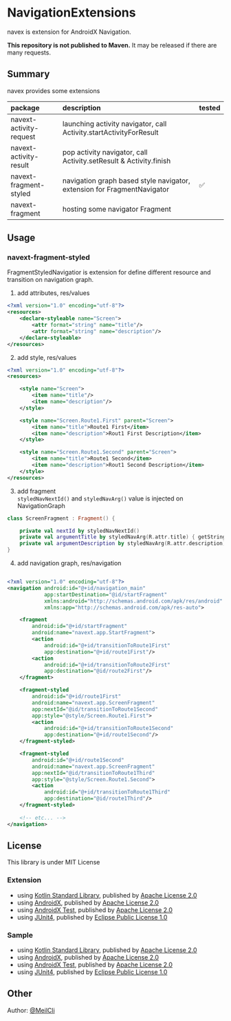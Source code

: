 # NavigationExtensions
navex is extension for AndroidX Navigation.

**This repository is not published to Maven.** It may be released if there are many requests.

## Summary
navex provides some extensions

|package|description|tested|
|:--|:--|:--|
|navext-activity-request|launching activity navigator, call Activity.startActivityForResult||
|navext-activity-result|pop activity navigator, call Activity.setResult & Activity.finish||
|navext-fragment-styled|navigation graph based style navigator, extension for FragmentNavigator|:white_check_mark:|
|navext-fragment|hosting some navigator Fragment||

## Usage
### navext-fragment-styled
FragmentStyledNavigatior is extension for define different resource and transition on navigation graph.

1. add attributes, res/values
```xml
<?xml version="1.0" encoding="utf-8"?>
<resources>
    <declare-styleable name="Screen">
        <attr format="string" name="title"/>
        <attr format="string" name="description"/>
    </declare-styleable>
</resources>
```

2. add style, res/values
```xml
<?xml version="1.0" encoding="utf-8"?>
<resources>

    <style name="Screen">
        <item name="title"/>
        <item name="description"/>
    </style>

    <style name="Screen.Route1.First" parent="Screen">
        <item name="title">Route1 First</item>
        <item name="description">Rout1 First Description</item>
    </style>

    <style name="Screen.Route1.Second" parent="Screen">
        <item name="title">Route1 Second</item>
        <item name="description">Rout1 Second Description</item>
    </style>
</resources>
```

3. add fragment  
`styledNavNextId()` and `styledNavArg()` value is injected on NavigationGraph
```kotlin
class ScreenFragment : Fragment() {

    private val nextId by styledNavNextId()
    private val argumentTitle by styledNavArg(R.attr.title) { getString() }
    private val argumentDescription by styledNavArg(R.attr.description) { getString() }
}
```

4. add navigation graph, res/navigation
```xml

<?xml version="1.0" encoding="utf-8"?>
<navigation android:id="@+id/navigation_main"
            app:startDestination="@id/startFragment"
            xmlns:android="http://schemas.android.com/apk/res/android"
            xmlns:app="http://schemas.android.com/apk/res-auto">

    <fragment
        android:id="@+id/startFragment"
        android:name="navext.app.StartFragment">
        <action
            android:id="@+id/transitionToRoute1First"
            app:destination="@+id/route1First"/>
        <action
            android:id="@+id/transitionToRoute2First"
            app:destination="@id/route2First"/>
    </fragment>

    <fragment-styled
        android:id="@+id/route1First"
        android:name="navext.app.ScreenFragment"
        app:nextId="@id/transitionToRoute1Second"
        app:style="@style/Screen.Route1.First">
        <action
            android:id="@+id/transitionToRoute1Second"
            app:destination="@+id/route1Second"/>
    </fragment-styled>

    <fragment-styled
        android:id="@+id/route1Second"
        android:name="navext.app.ScreenFragment"
        app:nextId="@id/transitionToRoute1Third"
        app:style="@style/Screen.Route1.Second">
        <action
            android:id="@+id/transitionToRoute1Third"
            app:destination="@id/route1Third"/>
    </fragment-styled>
  
    <!-- etc... -->
</navigation>
```

## License
This library is under MIT License

### Extension
- using [Kotlin Standard Library](https://github.com/JetBrains/kotlin/tree/master/libraries/stdlib), published by [Apache License 2.0](https://github.com/JetBrains/kotlin/tree/master/license)
- using [AndroidX](https://github.com/aosp-mirror/platform_frameworks_support), published by [Apache License 2.0](https://github.com/aosp-mirror/platform_frameworks_support/blob/androidx-master-dev/LICENSE.txt)
- using [AndroidX Test](https://github.com/android/android-test), published by [Apache License 2.0](https://github.com/android/android-test/blob/master/LICENSE)
- using [JUnit4](https://github.com/junit-team/junit4), published by [Eclipse Public License 1.0](https://github.com/junit-team/junit4/blob/master/LICENSE-junit.txt)

### Sample
- using [Kotlin Standard Library](https://github.com/JetBrains/kotlin/tree/master/libraries/stdlib), published by [Apache License 2.0](https://github.com/JetBrains/kotlin/tree/master/license)
- using [AndroidX](https://github.com/aosp-mirror/platform_frameworks_support), published by [Apache License 2.0](https://github.com/aosp-mirror/platform_frameworks_support/blob/androidx-master-dev/LICENSE.txt)
- using [AndroidX Test](https://github.com/android/android-test), published by [Apache License 2.0](https://github.com/android/android-test/blob/master/LICENSE)
- using [JUnit4](https://github.com/junit-team/junit4), published by [Eclipse Public License 1.0](https://github.com/junit-team/junit4/blob/master/LICENSE-junit.txt)

## Other
Author: [@MeilCli](https://github.com/MeilCli)
